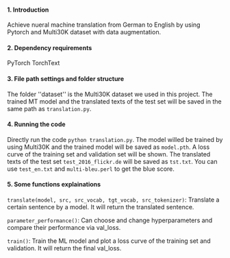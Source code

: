 #### 1. Introduction

Achieve nueral machine translation from German to English by using Pytorch and Multi30K dataset with data augmentation.

#### 2.  Dependency requirements

PyTorch
TorchText

#### 3. File path settings and folder structure

The folder ''dataset'' is the Multi30K dataset we used in this project. The trained MT model and the translated texts of the test set will be saved in the same path as ```translation.py```.

#### 4. Running the code

Directly run the code ```python translation.py```.
The model willed be trained by using Multi30K and the trained model will be saved as ```model.pth```.
A loss curve of the training set and validation set will be shown.
The translated texts of the test set ```test_2016_flickr.de``` will be saved as ```tst.txt```.
You can use ```test_en.txt``` and ```multi-bleu.perl``` to get the blue score.

#### 5. Some functions explainations

```translate(model, src, src_vocab, tgt_vocab, src_tokenizer)```:
Translate a certain sentence by a model. It will return the translated sentence.

```parameter_performance()```:
Can choose and change hyperparameters and compare their performance via val_loss.

```train()```:
Train the ML model and plot a loss curve of the training set and validation. It will return the final val_loss.

